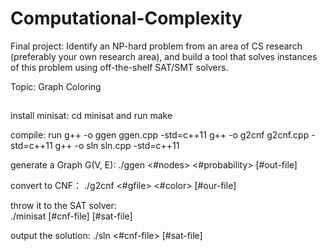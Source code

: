 # Computational-Complexity

Final project:
    Identify an NP-hard problem from an area of CS research (preferably your own research area), and build a tool that solves instances of this problem using off-the-shelf SAT/SMT solvers.
    
Topic: Graph Coloring

##

install minisat: cd minisat and run make

compile: run 
             g++ -o ggen ggen.cpp -std=c++11
             g++ -o g2cnf g2cnf.cpp -std=c++11
             g++ -o sln sln.cpp -std=c++11

generate a Graph G(V, E):
            ./ggen <#nodes> <#probability> [#out-file]

convert to CNF：
            ./g2cnf <#gfile> <#color> [#our-file]

throw it to the SAT solver:  
            ./minisat  [#cnf-file] [#sat-file]

output the solution: 
            ./sln <#cnf-file> [#sat-file]
